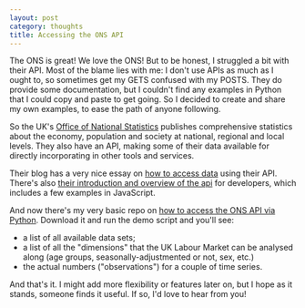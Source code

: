 ```yaml
---
layout: post
category: thoughts
title: Accessing the ONS API
---
```


The ONS is great! We love the ONS! But to be honest, I struggled a bit with their API. Most of the blame lies with me: I don't use APIs as much as I ought to, so sometimes get my GETS confused with my POSTS. They do provide some documentation, but I couldn't find any examples in Python that I could copy and paste to get going. So I decided to create and share my own examples, to ease the path of anyone following.

So the UK's [Office of National Statistics](https://www.ons.gov.uk/) publishes comprehensive statistics about the economy, population and society at national, regional and local levels. They also have an API, making some of their data available for directly incorporating in other tools and services. 

Their blog has a very nice essay on [how to access data](https://digitalblog.ons.gov.uk/2021/02/15/how-to-access-data-from-the-ons-beta-api/) using their API. There's also [their introduction and overview of the api](https://developer.ons.gov.uk/) for developers, which includes a few examples in JavaScript. 

And now there's my very basic repo on [how to access the ONS API via Python](https://github.com/dcorney/ons_api_demo). Download it and run the demo script and you'll see:
* a list of all available data sets;
* a list of all the "dimensions" that the UK Labour Market can be analysed along (age groups, seasonally-adjustmented or not, sex, etc.)
* the actual numbers ("observations") for a couple of time series.

And that's it. I might add more flexibility or features later on, but I hope as it stands, someone finds it useful. If so, I'd love to hear from you!

